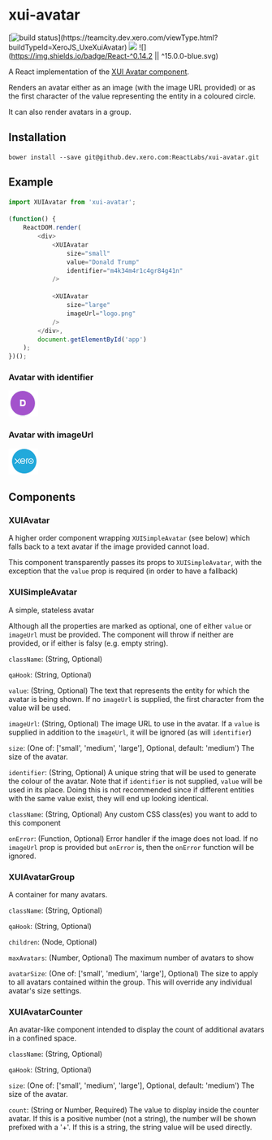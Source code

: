 xui-avatar
===========

[![build status](https://teamcity.dev.xero.com/app/rest/builds/buildType:(id:XeroJS_UxeXuiAvatar)/statusIcon)](https://teamcity.dev.xero.com/viewType.html?buildTypeId=XeroJS_UxeXuiAvatar)
![](https://img.shields.io/badge/XUI-%5E10.0.0-blue.svg)
![](https://img.shields.io/badge/React-^0.14.2 || ^15.0.0-blue.svg)

A React implementation of the [XUI Avatar component](https://github.dev.xero.com/pages/UXE/xui/section-avatars.html).

Renders an avatar either as an image (with the image URL provided) or as the first character of the value representing the entity in a coloured circle.

It can also render avatars in a group.

## Installation

```
bower install --save git@github.dev.xero.com:ReactLabs/xui-avatar.git
```

## Example

```js
import XUIAvatar from 'xui-avatar';

(function() {
	ReactDOM.render(
		<div>
            <XUIAvatar
                size="small"
                value="Donald Trump"
                identifier="m4k34m4r1c4gr84g41n"
            />

            <XUIAvatar
                size="large"
                imageUrl="logo.png"
            />
		</div>,
		document.getElementById('app')
	);
})();
```

### Avatar with identifier

![](example/avatar_identifier.PNG)

### Avatar with imageUrl

![](example/avatar_imageUrl.PNG)

## Components

### XUIAvatar

A higher order component wrapping `XUISimpleAvatar` (see below) which falls back to a text avatar if the image provided cannot load.

This component transparently passes its props to `XUISimpleAvatar`, with the exception that the `value` prop is required (in order to have a fallback)

### XUISimpleAvatar

A simple, stateless avatar

Although all the properties are marked as optional, one of either `value` or `imageUrl` must be provided. The component will throw if neither are provided, or if either is falsy (e.g. empty string).

`className`: (String, Optional)

`qaHook`: (String, Optional)

`value`: (String, Optional) The text that represents the entity for which the avatar is being shown. If no `imageUrl` is supplied, the first character from the value will be used.

`imageUrl`: (String, Optional) The image URL to use in the avatar. If a `value` is supplied in addition to the `imageUrl`, it will be ignored (as will `identifier`)

`size`: (One of: ['small', 'medium', 'large'], Optional, default: 'medium') The size of the avatar.

`identifier`: (String, Optional) A unique string that will be used to generate the colour of the avatar. Note that if `identifier` is not supplied, `value` will be used in its place. Doing this is not recommended since if different entities with the same value exist, they will end up looking identical.

`className`: (String, Optional) Any custom CSS class(es) you want to add to this component

`onError`: (Function, Optional) Error handler if the image does not load. If no `imageUrl` prop is provided but `onError` is, then the `onError` function will be ignored.

### XUIAvatarGroup

A container for many avatars.

`className`: (String, Optional)

`qaHook`: (String, Optional)

`children`: (Node, Optional)

`maxAvatars`: (Number, Optional) The maximum number of avatars to show

`avatarSize`: (One of: ['small', 'medium', 'large'], Optional) The size to apply to all avatars contained within the group. This will override any individual avatar's size settings.

### XUIAvatarCounter

An avatar-like component intended to display the count of additional avatars in a confined space.

`className`: (String, Optional)

`qaHook`: (String, Optional)

`size`: (One of: ['small', 'medium', 'large'], Optional, default: 'medium') The size of the avatar.

`count`: (String or Number, Required) The value to display inside the counter avatar. If this is a positive number (not a string), the number will be shown prefixed with a '+'. If this is a string, the string value will be used directly.
